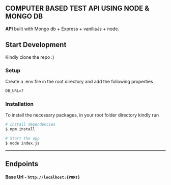 ## COMPUTER BASED TEST API USING NODE & MONGO DB


**API** built with Mongo db + Express + vanillaJs + node.

## Start Development

Kindly clone the repo :)

### Setup

Create a .env file in the root directory and add the following properties

```markdown
DB_URL=?
```

### Installation

To install the necessary packages, in your root folder directory kindly run

```bash
# Install dependencies
$ npm install

# Start the app
$ node index.js

```

---

## Endpoints

#### Base Url - `http://localhost:{PORT}`


